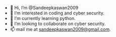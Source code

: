 - 👋 Hi, I’m @Sandeepkaswan2009
- 👀 I’m interested in coding and cyber security. 
- 🌱 I’m currently learning python. 
- 💞️ I’m looking to collaborate on cyber security. 
- 📫 mail me at sandeepkaswan2009@gmail.com. 

<!---
Sandeepkaswan2009/Sandeepkaswan2009 is a ✨ special ✨ repository because its `README.md` (this file) appears on your GitHub profile.
You can click the Preview link to take a look at your changes.
--->
